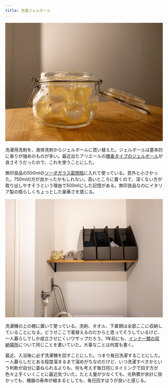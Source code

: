 ```yaml
---
title: 洗濯ジェルボール
---
```


![](/images/2020-10-16-sentaku-gelball-bottle.jpg)

洗濯用洗剤を、液体洗剤からジェルボールに買い替えた。ジェルボールは基本的に香りが強めのものが多い。最近出たアリエールの[微香タイプのジェルボール](https://www.amazon.co.jp/dp/B08CH9F47P/?tag=r7kamura07-22)が良さそうだったので、これを使うことにした。

無印良品の500mlの[ソーダガラス密閉瓶](https://www.muji.com/jp/ja/store/cmdty/detail/4547315759514)に入れて使っている。意外と小さかった。750mlの方が良かったかもしれない。高いところに置くので、深くない方が取り出しやすそうという理由で500mlにした記憶がある。無印良品なのにイタリア製の瓶らしくちょっとした豪華さを感じる。

![](/images/2020-10-16-sentaku-gelball-shelf.jpg)

洗濯機の上の棚に置いて使っている。洗剤、タオル、下着類は全部ここに収納していることになる。どうせここで着替えるのだからと思ってそうしているけど、一人暮らしでしか成立させにくいワザップだろう。1年前にも、[インナー類の収納場所](https://r7kamura.com/articles/2019-12-07-inner-clothes)について同じことを書いていた。大事なことは何度も書く。

最近、入浴後に必ず洗濯機を回すことにした。つまり毎日洗濯することにした。一人暮らしだとある程度溜まるまで溜めがちなのだけど、いつ洗濯すべきかという判断が自分に委ねられるよりも、何も考えず毎日同じタイミングで回す方が色々上手くいくことに最近気づいた。たとえ量が少なくても、光熱費が余計に掛かっても、機器の寿命が縮まるとしても、毎日回すほうが良いと感じる。
